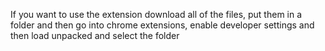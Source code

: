 If you want to use the extension download all of the files, put them in a folder and then go into chrome extensions, enable developer settings and then load unpacked and select the folder

